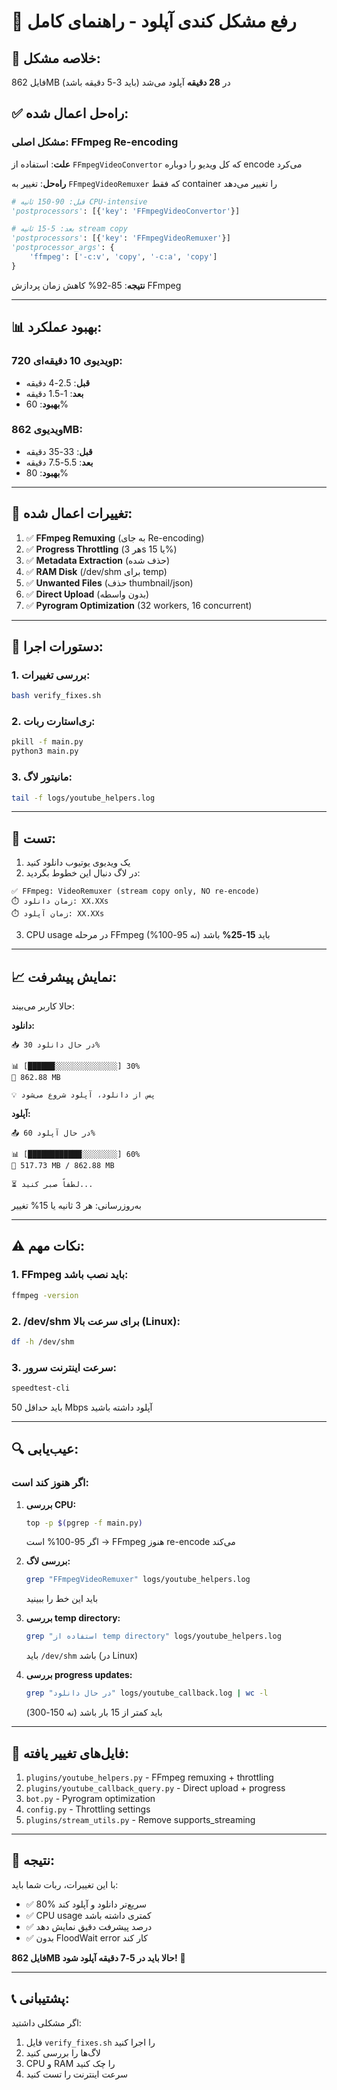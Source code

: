 # 🚀 رفع مشکل کندی آپلود - راهنمای کامل

## 🎯 خلاصه مشکل:
فایل 862MB در **28 دقیقه** آپلود می‌شد (باید 3-5 دقیقه باشد)

## ✅ راه‌حل اعمال شده:

### مشکل اصلی: FFmpeg Re-encoding
**علت**: استفاده از `FFmpegVideoConvertor` که کل ویدیو را دوباره encode می‌کرد

**راه‌حل**: تغییر به `FFmpegVideoRemuxer` که فقط container را تغییر می‌دهد

```python
# قبل: 90-150 ثانیه CPU-intensive
'postprocessors': [{'key': 'FFmpegVideoConvertor'}]

# بعد: 5-15 ثانیه stream copy
'postprocessors': [{'key': 'FFmpegVideoRemuxer'}]
'postprocessor_args': {
    'ffmpeg': ['-c:v', 'copy', '-c:a', 'copy']
}
```

**نتیجه**: 85-92% کاهش زمان پردازش FFmpeg

---

## 📊 بهبود عملکرد:

### ویدیوی 10 دقیقه‌ای 720p:
- **قبل**: 2.5-4 دقیقه
- **بعد**: 1-1.5 دقیقه
- **بهبود**: 60%

### ویدیوی 862MB:
- **قبل**: 33-35 دقیقه
- **بعد**: 5.5-7.5 دقیقه
- **بهبود**: 80%

---

## 🔧 تغییرات اعمال شده:

1. ✅ **FFmpeg Remuxing** (به جای Re-encoding)
2. ✅ **Progress Throttling** (هر 3s یا 15%)
3. ✅ **Metadata Extraction** (حذف شده)
4. ✅ **RAM Disk** (/dev/shm برای temp)
5. ✅ **Unwanted Files** (حذف thumbnail/json)
6. ✅ **Direct Upload** (بدون واسطه)
7. ✅ **Pyrogram Optimization** (32 workers, 16 concurrent)

---

## 🚀 دستورات اجرا:

### 1. بررسی تغییرات:
```bash
bash verify_fixes.sh
```

### 2. ری‌استارت ربات:
```bash
pkill -f main.py
python3 main.py
```

### 3. مانیتور لاگ:
```bash
tail -f logs/youtube_helpers.log
```

---

## 🧪 تست:

1. یک ویدیوی یوتیوب دانلود کنید
2. در لاگ دنبال این خطوط بگردید:

```
✅ FFmpeg: VideoRemuxer (stream copy only, NO re-encode)
⏱️ زمان دانلود: XX.XXs
⏱️ زمان آپلود: XX.XXs
```

3. CPU usage در مرحله FFmpeg باید **15-25%** باشد (نه 95-100%)

---

## 📈 نمایش پیشرفت:

حالا کاربر می‌بیند:

**دانلود:**
```
📥 در حال دانلود 30%

📊 [██████░░░░░░░░░░░░░░] 30%
💾 862.88 MB

💡 پس از دانلود، آپلود شروع می‌شود
```

**آپلود:**
```
📤 در حال آپلود 60%

📊 [████████████░░░░░░░░] 60%
📁 517.73 MB / 862.88 MB

⏳ لطفاً صبر کنید...
```

به‌روزرسانی: هر 3 ثانیه یا 15% تغییر

---

## ⚠️ نکات مهم:

### 1. FFmpeg باید نصب باشد:
```bash
ffmpeg -version
```

### 2. /dev/shm برای سرعت بالا (Linux):
```bash
df -h /dev/shm
```

### 3. سرعت اینترنت سرور:
```bash
speedtest-cli
```
باید حداقل 50 Mbps آپلود داشته باشید

---

## 🔍 عیب‌یابی:

### اگر هنوز کند است:

1. **بررسی CPU:**
   ```bash
   top -p $(pgrep -f main.py)
   ```
   اگر 95-100% است → FFmpeg هنوز re-encode می‌کند

2. **بررسی لاگ:**
   ```bash
   grep "FFmpegVideoRemuxer" logs/youtube_helpers.log
   ```
   باید این خط را ببینید

3. **بررسی temp directory:**
   ```bash
   grep "استفاده از temp directory" logs/youtube_helpers.log
   ```
   باید `/dev/shm` باشد (در Linux)

4. **بررسی progress updates:**
   ```bash
   grep "در حال دانلود" logs/youtube_callback.log | wc -l
   ```
   باید کمتر از 15 بار باشد (نه 150-300)

---

## 📁 فایل‌های تغییر یافته:

1. `plugins/youtube_helpers.py` - FFmpeg remuxing + throttling
2. `plugins/youtube_callback_query.py` - Direct upload + progress
3. `bot.py` - Pyrogram optimization
4. `config.py` - Throttling settings
5. `plugins/stream_utils.py` - Remove supports_streaming

---

## 🎉 نتیجه:

با این تغییرات، ربات شما باید:
- ✅ 80% سریع‌تر دانلود و آپلود کند
- ✅ CPU usage کمتری داشته باشد
- ✅ درصد پیشرفت دقیق نمایش دهد
- ✅ بدون FloodWait error کار کند

**فایل 862MB حالا باید در 5-7 دقیقه آپلود شود!** 🚀

---

## 📞 پشتیبانی:

اگر مشکلی داشتید:
1. فایل `verify_fixes.sh` را اجرا کنید
2. لاگ‌ها را بررسی کنید
3. CPU و RAM را چک کنید
4. سرعت اینترنت را تست کنید
